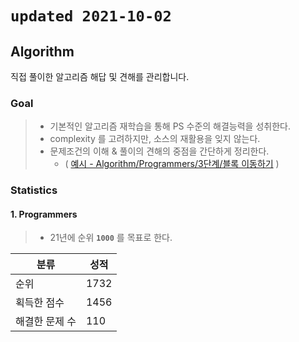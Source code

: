 # `updated 2021-10-02`

## Algorithm 

직접 풀이한 알고리즘 해답 및 견해를 관리합니다. 

### Goal

> - 기본적인 알고리즘 재학습을 통해 PS 수준의 해결능력을 성취한다.
> - complexity 를 고려하지만, 소스의 재활용을 잊지 않는다.
> - 문제조건의 이해 & 풀이의 견해의 중점을 간단하게 정리한다.
>   - ( [예시 - Algorithm/Programmers/3단계/블록 이동하기](https://github.com/on-Sync/Algorithm/blob/fd2c87e5bd5a1762c6f6334ae637bbba1ad6acd2/Programmers/3%EB%8B%A8%EA%B3%84/%EB%B8%94%EB%A1%9D%20%EC%9D%B4%EB%8F%99%ED%95%98%EA%B8%B0/README.md) )

### Statistics

#### 1. Programmers

> - 21년에 순위 __`1000`__ 를 목표로 한다.

|분류|성적|
|-|-|
|순위|1732|
|획득한 점수|1456|
|해결한 문제 수|110|

